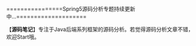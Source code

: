 ================Spring5源码分析专题持续更新中...====================

【**源码笔记**】专注于Java后端系列框架的源码分析。若觉得源码分析文章不错，欢迎Start哦。


